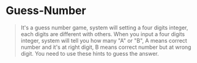 # Guess-Number

> It's a guess number game, system will setting a four digits integer, each digits are different with others. 
When you input a four digits integer, system will tell you how many "A" or "B", A means correct number and it's at 
right digit, B means correct number but at wrong digit. You need to use these hints to guess the answer.
